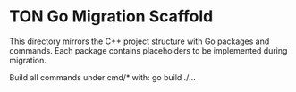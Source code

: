 # TON Go Migration Scaffold

This directory mirrors the C++ project structure with Go packages and commands.
Each package contains placeholders to be implemented during migration.

Build all commands under cmd/* with:
  go build ./...
